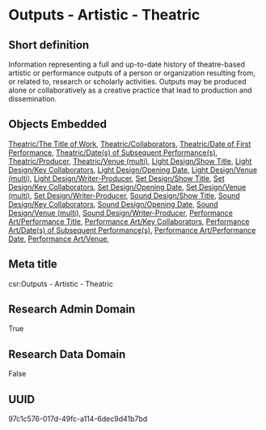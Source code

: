 # Outputs - Artistic - Theatric
## Short definition
Information representing a full and up-to-date history of theatre-based artistic or performance outputs of a person or organization resulting from, or related to, research or scholarly activities. Outputs may be produced alone or collaboratively as a creative practice that lead to production and dissemination.
## Objects Embedded
[Theatric/The Title of Work](../Object-Fields/Theatric/The%20Title%20of%20Work.md), [Theatric/Collaborators](../Object-Fields/Theatric/Collaborators.md), [Theatric/Date of First Performance](../Object-Fields/Theatric/Date%20of%20First%20Performance.md), [Theatric/Date(s) of Subsequent Performance(s)](../Object-Fields/Theatric/Date(s)%20of%20Subsequent%20Performance(s).md), [Theatric/Producer](../Object-Fields/Theatric/Producer.md), [Theatric/Venue (multi)](../Object-Fields/Theatric/Venue%20(multi).md), [Light Design/Show Title](../Object-Fields/Light%20Design/Show%20Title.md), [Light Design/Key Collaborators](../Object-Fields/Light%20Design/Key%20Collaborators.md), [Light Design/Opening Date](../Object-Fields/Light%20Design/Opening%20Date.md), [Light Design/Venue (multi)](../Object-Fields/Light%20Design/Venue%20(multi).md), [Light Design/Writer-Producer](../Object-Fields/Light%20Design/Writer-Producer.md), [Set Design/Show Title](../Object-Fields/Set%20Design/Show%20Title.md), [Set Design/Key Collaborators](../Object-Fields/Set%20Design/Key%20Collaborators.md), [Set Design/Opening Date](../Object-Fields/Set%20Design/Opening%20Date.md), [Set Design/Venue (multi)](../Object-Fields/Set%20Design/Venue%20(multi).md), [Set Design/Writer-Producer](../Object-Fields/Set%20Design/Writer-Producer.md), [Sound Design/Show Title](../Object-Fields/Sound%20Design/Show%20Title.md), [Sound Design/Key Collaborators](../Object-Fields/Sound%20Design/Key%20Collaborators.md), [Sound Design/Opening Date](../Object-Fields/Sound%20Design/Opening%20Date.md), [Sound Design/Venue (multi)](../Object-Fields/Sound%20Design/Venue%20(multi).md), [Sound Design/Writer-Producer](../Object-Fields/Sound%20Design/Writer-Producer.md), [Performance Art/Performance Title](../Object-Fields/Performance%20Art/Performance%20Title.md), [Performance Art/Key Collaborators](../Object-Fields/Performance%20Art/Key%20Collaborators.md), [Performance Art/Date(s) of Subsequent Performance(s)](../Object-Fields/Performance%20Art/Date(s)%20of%20Subsequent%20Performance(s).md), [Performance Art/Performance Date](../Object-Fields/Performance%20Art/Performance%20Date.md), [Performance Art/Venue](../Object-Fields/Performance%20Art/Venue.md), 
## Meta title
csr:Outputs - Artistic - Theatric
## Research Admin Domain
True
## Research Data Domain
False
## UUID
97c1c576-017d-49fc-a114-6dec9d41b7bd
